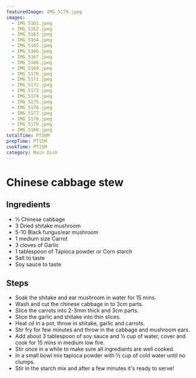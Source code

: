 ```yaml
---
featuredImage: IMG_5179.jpeg
images:
  - IMG_5161.jpeg
  - IMG_5162.jpeg
  - IMG_5163.jpeg
  - IMG_5164.jpeg
  - IMG_5165.jpeg
  - IMG_5166.jpeg
  - IMG_5167.jpeg
  - IMG_5168.jpeg
  - IMG_5169.jpeg
  - IMG_5170.jpeg
  - IMG_5171.jpeg
  - IMG_5172.jpeg
  - IMG_5173.jpeg
  - IMG_5174.jpeg
  - IMG_5175.jpeg
  - IMG_5176.jpeg
  - IMG_5177.jpeg
  - IMG_5178.jpeg
  - IMG_5179.jpeg
  - IMG_5180.jpeg
totalTime: PT30M
prepTime: PT15M
cookTime: PT15M
category: Main Dish
---
```


# Chinese cabbage stew

## Ingredients

- ½ Chinese cabbage
- 3 Dried shitake mushroom
- 5-10 Black fungus/ear mushroom
- 1 medium size Carrot
- 3 cloves of Garlic
- 1 tablespoon of Tapioca powder or Corn starch
- Salt to taste
- Soy sauce to taste

## Steps

- Soak the shitake and ear mushroom in water for 15 mins.
- Wash and cut the chinese cabbage in to 3cm parts.
- Slice the carrots into 2-3mm thick and 3cm parts.
- Slice the garlic and shitake into thin slices.
- Heat oil in a pot, throw in shitake, garlic and carrots.
- Stir fry for few minutes and throw in the cabbage and mushroom ears.
- Add about 3 tablespoon of soy sauce and ½ cup of water, cover and cook for 15 mins in medium low fire.
- Stir once in a while to make sure all ingrediants are well cooked.
- In a small bowl mix tapioca powder with ½ cup of cold water until no clumps.
- Stir in the starch mix and after a few minutes it's ready to serve!
